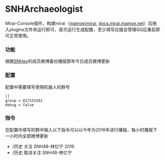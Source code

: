 # SNHArchaeologist

Mirai-Console插件，构建mirai（[mamoe/mirai](https://github.com/mamoe/mirai), [docs.mirai.mamoe.net](https://docs.mirai.mamoe.net/)）后拖入plugins文件夹运行即可，首次运行生成配置，至少填写应援会管理QQ后重启即可正常使用。

### 功能

根据[SNHey](http://snhey.cloudapp.net/)的成员微博备份播报那年今日成员微博更新

### 配置

配置中需要填写使用机器人的群号

~~~
[]
group = 817151561
debug = false
~~~

### 指令

在配置中填写的群中输入以下指令可以以今年为2016年进行播报，每小时播报下一小时内全部微博更新

- /历史 关注 SNH48-林忆宁 2016
- /历史 取消关注 SNH48-林忆宁 